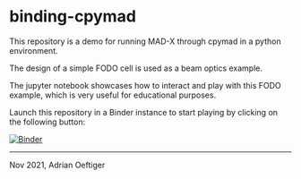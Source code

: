 # binding-cpymad

This repository is a demo for running MAD-X through cpymad in a python environment.

The design of a simple FODO cell is used as a beam optics example.

The jupyter notebook showcases how to interact and play with this FODO example, which is very useful for educational purposes.

Launch this repository in a Binder instance to start playing by clicking on the following button:

[![Binder](https://mybinder.org/badge_logo.svg)](https://mybinder.org/v2/gh/aoeftiger/binding-cpymad/HEAD?filepath=DEMO.ipynb)

---

Nov 2021, Adrian Oeftiger